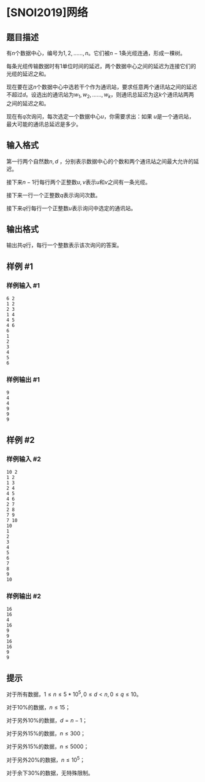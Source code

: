 # [SNOI2019]网络

## 题目描述

有$n$个数据中心，编号为$1,2,……,n$。它们被$n-1$条光缆连通，形成一棵树。

每条光缆传输数据时有$1$单位时间的延迟，两个数据中心之间的延迟为连接它们的光缆的延迟之和。

现在要在这$n$个数据中心中选若干个作为通讯站，要求任意两个通讯站之间的延迟不超过$d$。设选出的通讯站为${w_1,w_2,……,w_k}$，则通讯总延迟为这$k$个通讯站两两之间的延迟之和。

现在有$q$次询问，每次选定一个数据中心$u$，你需要求出：如果 $u$是一个通讯站，最大可能的通讯总延迟是多少。

## 输入格式

第一行两个自然数$n,d$ ，分别表示数据中心的个数和两个通讯站之间最大允许的延迟。

接下来$n-1$行每行两个正整数$u,v$表示$u$和$v$之间有一条光缆。

接下来一行一个正整数$q$表示询问次数。

接下来$q$行每行一个正整数$u$表示询问中选定的通讯站。

## 输出格式

输出共$q$行，每行一个整数表示该次询问的答案。

## 样例 #1

### 样例输入 #1
```
6 2
1 2
2 3
1 4
4 5
4 6
6
1
2
3
4
5
6
```

### 样例输出 #1

```
9
4
4
9
9
9
```

## 样例 #2

### 样例输入 #2
```
10 2
1 2
1 3
2 4
4 5
4 6
2 7
2 8
7 9
7 10
10
1
2
3
4
5
6
7
8
9
10
```

### 样例输出 #2

```
16
16
4
16
9
9
16
16
9
9
```

## 提示

对于所有数据，$1 \leq n \leq 5*10^5 , 0 \leq d<n , 0 \leq q \leq 10$。

对于10%的数据，$n \leq 15$；

对于另外10%的数据，$d=n-1$；

对于另外15%的数据，$n \leq 300$；

对于另外15%的数据，$n \leq 5000$；

对于另外20%的数据，$n \leq 10^5$；

对于余下30%的数据，无特殊限制。
